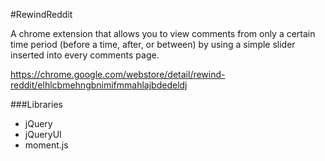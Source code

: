 #RewindReddit

A chrome extension that allows you to view comments from only a certain time period (before a time, after, or between) by using a simple slider inserted into every comments page. 

https://chrome.google.com/webstore/detail/rewind-reddit/elhlcbmehngbnimifmmahlajbdedeldj

###Libraries

 - jQuery
 - jQueryUI
 - moment.js
 
